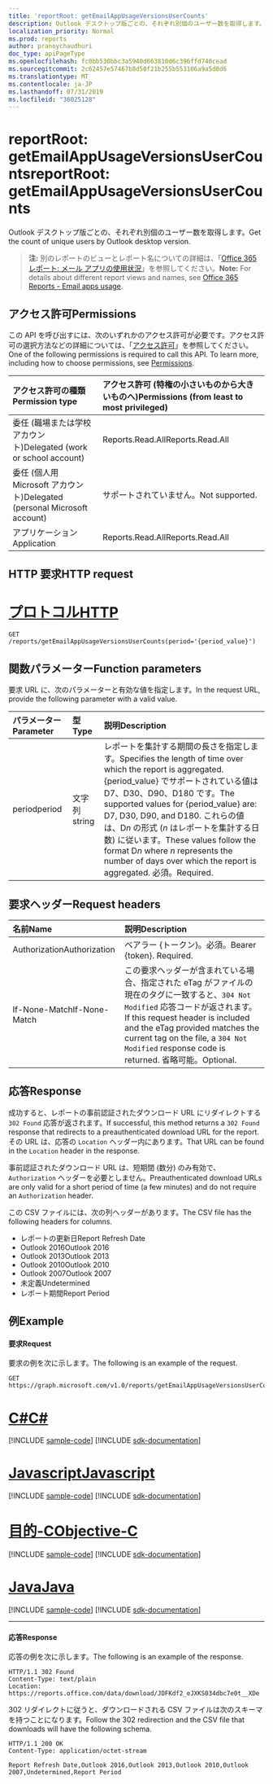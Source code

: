 ```yaml
---
title: 'reportRoot: getEmailAppUsageVersionsUserCounts'
description: Outlook デスクトップ版ごとの、それぞれ別個のユーザー数を取得します。
localization_priority: Normal
ms.prod: reports
author: pranoychaudhuri
doc_type: apiPageType
ms.openlocfilehash: fc0bb530bbc3a5940d663810d6c396ffd740cead
ms.sourcegitcommit: 2c62457e57467b8d50f21b255b553106a9a5d8d6
ms.translationtype: MT
ms.contentlocale: ja-JP
ms.lasthandoff: 07/31/2019
ms.locfileid: "36025128"
---
```

# <a name="reportroot-getemailappusageversionsusercounts"></a><span data-ttu-id="d6d62-103">reportRoot: getEmailAppUsageVersionsUserCounts</span><span class="sxs-lookup"><span data-stu-id="d6d62-103">reportRoot: getEmailAppUsageVersionsUserCounts</span></span>

<span data-ttu-id="d6d62-104">Outlook デスクトップ版ごとの、それぞれ別個のユーザー数を取得します。</span><span class="sxs-lookup"><span data-stu-id="d6d62-104">Get the count of unique users by Outlook desktop version.</span></span>

> <span data-ttu-id="d6d62-105">**注:** 別のレポートのビューとレポート名についての詳細は、「[Office 365 レポート: メール アプリの使用状況](https://support.office.com/client/Email-apps-usage-c2ce12a2-934f-4dd4-ba65-49b02be4703d)」を参照してください。</span><span class="sxs-lookup"><span data-stu-id="d6d62-105">**Note:** For details about different report views and names, see [Office 365 Reports - Email apps usage](https://support.office.com/client/Email-apps-usage-c2ce12a2-934f-4dd4-ba65-49b02be4703d).</span></span>

## <a name="permissions"></a><span data-ttu-id="d6d62-106">アクセス許可</span><span class="sxs-lookup"><span data-stu-id="d6d62-106">Permissions</span></span>

<span data-ttu-id="d6d62-p101">この API を呼び出すには、次のいずれかのアクセス許可が必要です。アクセス許可の選択方法などの詳細については、「[アクセス許可](/graph/permissions-reference)」を参照してください。</span><span class="sxs-lookup"><span data-stu-id="d6d62-p101">One of the following permissions is required to call this API. To learn more, including how to choose permissions, see [Permissions](/graph/permissions-reference).</span></span>

| <span data-ttu-id="d6d62-109">アクセス許可の種類</span><span class="sxs-lookup"><span data-stu-id="d6d62-109">Permission type</span></span>                        | <span data-ttu-id="d6d62-110">アクセス許可 (特権の小さいものから大きいものへ)</span><span class="sxs-lookup"><span data-stu-id="d6d62-110">Permissions (from least to most privileged)</span></span> |
| :------------------------------------- | :--------------------------------------- |
| <span data-ttu-id="d6d62-111">委任 (職場または学校アカウント)</span><span class="sxs-lookup"><span data-stu-id="d6d62-111">Delegated (work or school account)</span></span>     | <span data-ttu-id="d6d62-112">Reports.Read.All</span><span class="sxs-lookup"><span data-stu-id="d6d62-112">Reports.Read.All</span></span>                         |
| <span data-ttu-id="d6d62-113">委任 (個人用 Microsoft アカウント)</span><span class="sxs-lookup"><span data-stu-id="d6d62-113">Delegated (personal Microsoft account)</span></span> | <span data-ttu-id="d6d62-114">サポートされていません。</span><span class="sxs-lookup"><span data-stu-id="d6d62-114">Not supported.</span></span>                           |
| <span data-ttu-id="d6d62-115">アプリケーション</span><span class="sxs-lookup"><span data-stu-id="d6d62-115">Application</span></span>                            | <span data-ttu-id="d6d62-116">Reports.Read.All</span><span class="sxs-lookup"><span data-stu-id="d6d62-116">Reports.Read.All</span></span>                         |

## <a name="http-request"></a><span data-ttu-id="d6d62-117">HTTP 要求</span><span class="sxs-lookup"><span data-stu-id="d6d62-117">HTTP request</span></span>


# <a name="httptabhttp"></a>[<span data-ttu-id="d6d62-118">プロトコル</span><span class="sxs-lookup"><span data-stu-id="d6d62-118">HTTP</span></span>](#tab/http)
<!-- { "blockType": "ignored" } --> 

```http
GET /reports/getEmailAppUsageVersionsUserCounts(period='{period_value}')
```

## <a name="function-parameters"></a><span data-ttu-id="d6d62-119">関数パラメーター</span><span class="sxs-lookup"><span data-stu-id="d6d62-119">Function parameters</span></span>

<span data-ttu-id="d6d62-120">要求 URL に、次のパラメーターと有効な値を指定します。</span><span class="sxs-lookup"><span data-stu-id="d6d62-120">In the request URL, provide the following parameter with a valid value.</span></span>

| <span data-ttu-id="d6d62-121">パラメーター</span><span class="sxs-lookup"><span data-stu-id="d6d62-121">Parameter</span></span> | <span data-ttu-id="d6d62-122">型</span><span class="sxs-lookup"><span data-stu-id="d6d62-122">Type</span></span>   | <span data-ttu-id="d6d62-123">説明</span><span class="sxs-lookup"><span data-stu-id="d6d62-123">Description</span></span>                              |
| :-------- | :----- | :--------------------------------------- |
| <span data-ttu-id="d6d62-124">period</span><span class="sxs-lookup"><span data-stu-id="d6d62-124">period</span></span>    | <span data-ttu-id="d6d62-125">文字列</span><span class="sxs-lookup"><span data-stu-id="d6d62-125">string</span></span> | <span data-ttu-id="d6d62-126">レポートを集計する期間の長さを指定します。</span><span class="sxs-lookup"><span data-stu-id="d6d62-126">Specifies the length of time over which the report is aggregated.</span></span> <span data-ttu-id="d6d62-127">{period_value} でサポートされている値は D7、D30、D90、D180 です。</span><span class="sxs-lookup"><span data-stu-id="d6d62-127">The supported values for {period_value} are: D7, D30, D90, and D180.</span></span> <span data-ttu-id="d6d62-128">これらの値は、D*n* の形式 (*n* はレポートを集計する日数) に従います。</span><span class="sxs-lookup"><span data-stu-id="d6d62-128">These values follow the format D*n* where *n* represents the number of days over which the report is aggregated.</span></span> <span data-ttu-id="d6d62-129">必須。</span><span class="sxs-lookup"><span data-stu-id="d6d62-129">Required.</span></span> |

## <a name="request-headers"></a><span data-ttu-id="d6d62-130">要求ヘッダー</span><span class="sxs-lookup"><span data-stu-id="d6d62-130">Request headers</span></span>

| <span data-ttu-id="d6d62-131">名前</span><span class="sxs-lookup"><span data-stu-id="d6d62-131">Name</span></span>          | <span data-ttu-id="d6d62-132">説明</span><span class="sxs-lookup"><span data-stu-id="d6d62-132">Description</span></span>                              |
| :------------ | :--------------------------------------- |
| <span data-ttu-id="d6d62-133">Authorization</span><span class="sxs-lookup"><span data-stu-id="d6d62-133">Authorization</span></span> | <span data-ttu-id="d6d62-p103">ベアラー {トークン}。必須。</span><span class="sxs-lookup"><span data-stu-id="d6d62-p103">Bearer {token}. Required.</span></span>                |
| <span data-ttu-id="d6d62-136">If-None-Match</span><span class="sxs-lookup"><span data-stu-id="d6d62-136">If-None-Match</span></span> | <span data-ttu-id="d6d62-137">この要求ヘッダーが含まれている場合、指定された eTag がファイルの現在のタグに一致すると、`304 Not Modified` 応答コードが返されます。</span><span class="sxs-lookup"><span data-stu-id="d6d62-137">If this request header is included and the eTag provided matches the current tag on the file, a `304 Not Modified` response code is returned.</span></span> <span data-ttu-id="d6d62-138">省略可能。</span><span class="sxs-lookup"><span data-stu-id="d6d62-138">Optional.</span></span> |

## <a name="response"></a><span data-ttu-id="d6d62-139">応答</span><span class="sxs-lookup"><span data-stu-id="d6d62-139">Response</span></span>

<span data-ttu-id="d6d62-140">成功すると、レポートの事前認証されたダウンロード URL にリダイレクトする `302 Found` 応答が返されます。</span><span class="sxs-lookup"><span data-stu-id="d6d62-140">If successful, this method returns a `302 Found` response that redirects to a preauthenticated download URL for the report.</span></span> <span data-ttu-id="d6d62-141">その URL は、応答の `Location` ヘッダー内にあります。</span><span class="sxs-lookup"><span data-stu-id="d6d62-141">That URL can be found in the `Location` header in the response.</span></span>

<span data-ttu-id="d6d62-142">事前認証されたダウンロード URL は、短期間 (数分) のみ有効で、`Authorization` ヘッダーを必要としません。</span><span class="sxs-lookup"><span data-stu-id="d6d62-142">Preauthenticated download URLs are only valid for a short period of time (a few minutes) and do not require an `Authorization` header.</span></span>

<span data-ttu-id="d6d62-143">この CSV ファイルには、次の列ヘッダーがあります。</span><span class="sxs-lookup"><span data-stu-id="d6d62-143">The CSV file has the following headers for columns.</span></span>

- <span data-ttu-id="d6d62-144">レポートの更新日</span><span class="sxs-lookup"><span data-stu-id="d6d62-144">Report Refresh Date</span></span>
- <span data-ttu-id="d6d62-145">Outlook 2016</span><span class="sxs-lookup"><span data-stu-id="d6d62-145">Outlook 2016</span></span>
- <span data-ttu-id="d6d62-146">Outlook 2013</span><span class="sxs-lookup"><span data-stu-id="d6d62-146">Outlook 2013</span></span>
- <span data-ttu-id="d6d62-147">Outlook 2010</span><span class="sxs-lookup"><span data-stu-id="d6d62-147">Outlook 2010</span></span>
- <span data-ttu-id="d6d62-148">Outlook 2007</span><span class="sxs-lookup"><span data-stu-id="d6d62-148">Outlook 2007</span></span>
- <span data-ttu-id="d6d62-149">未定義</span><span class="sxs-lookup"><span data-stu-id="d6d62-149">Undetermined</span></span>
- <span data-ttu-id="d6d62-150">レポート期間</span><span class="sxs-lookup"><span data-stu-id="d6d62-150">Report Period</span></span>

## <a name="example"></a><span data-ttu-id="d6d62-151">例</span><span class="sxs-lookup"><span data-stu-id="d6d62-151">Example</span></span>

#### <a name="request"></a><span data-ttu-id="d6d62-152">要求</span><span class="sxs-lookup"><span data-stu-id="d6d62-152">Request</span></span>

<span data-ttu-id="d6d62-153">要求の例を次に示します。</span><span class="sxs-lookup"><span data-stu-id="d6d62-153">The following is an example of the request.</span></span>

<!--{
  "blockType": "request",
  "isComposable": true,
  "name": "reportroot_getemailappusageversionsusercounts"
}-->

```http
GET https://graph.microsoft.com/v1.0/reports/getEmailAppUsageVersionsUserCounts(period='D7')
```
# <a name="ctabcsharp"></a>[<span data-ttu-id="d6d62-154">C#</span><span class="sxs-lookup"><span data-stu-id="d6d62-154">C#</span></span>](#tab/csharp)
[!INCLUDE [sample-code](../includes/snippets/csharp/reportroot-getemailappusageversionsusercounts-csharp-snippets.md)]
[!INCLUDE [sdk-documentation](../includes/snippets/snippets-sdk-documentation-link.md)]

# <a name="javascripttabjavascript"></a>[<span data-ttu-id="d6d62-155">Javascript</span><span class="sxs-lookup"><span data-stu-id="d6d62-155">Javascript</span></span>](#tab/javascript)
[!INCLUDE [sample-code](../includes/snippets/javascript/reportroot-getemailappusageversionsusercounts-javascript-snippets.md)]
[!INCLUDE [sdk-documentation](../includes/snippets/snippets-sdk-documentation-link.md)]

# <a name="objective-ctabobjc"></a>[<span data-ttu-id="d6d62-156">目的-C</span><span class="sxs-lookup"><span data-stu-id="d6d62-156">Objective-C</span></span>](#tab/objc)
[!INCLUDE [sample-code](../includes/snippets/objc/reportroot-getemailappusageversionsusercounts-objc-snippets.md)]
[!INCLUDE [sdk-documentation](../includes/snippets/snippets-sdk-documentation-link.md)]

# <a name="javatabjava"></a>[<span data-ttu-id="d6d62-157">Java</span><span class="sxs-lookup"><span data-stu-id="d6d62-157">Java</span></span>](#tab/java)
[!INCLUDE [sample-code](../includes/snippets/java/reportroot-getemailappusageversionsusercounts-java-snippets.md)]
[!INCLUDE [sdk-documentation](../includes/snippets/snippets-sdk-documentation-link.md)]

---


#### <a name="response"></a><span data-ttu-id="d6d62-158">応答</span><span class="sxs-lookup"><span data-stu-id="d6d62-158">Response</span></span>

<span data-ttu-id="d6d62-159">応答の例を次に示します。</span><span class="sxs-lookup"><span data-stu-id="d6d62-159">The following is an example of the response.</span></span>

<!-- {
  "blockType": "response",
  "truncated": true,
  "@odata.type": "microsoft.graph.report"
} -->

```http
HTTP/1.1 302 Found
Content-Type: text/plain
Location: https://reports.office.com/data/download/JDFKdf2_eJXKS034dbc7e0t__XDe
```

<span data-ttu-id="d6d62-160">302 リダイレクトに従うと、ダウンロードされる CSV ファイルは次のスキーマを持つことになります。</span><span class="sxs-lookup"><span data-stu-id="d6d62-160">Follow the 302 redirection and the CSV file that downloads will have the following schema.</span></span>

<!-- { "blockType": "ignored" } --> 

```http
HTTP/1.1 200 OK
Content-Type: application/octet-stream

Report Refresh Date,Outlook 2016,Outlook 2013,Outlook 2010,Outlook 2007,Undetermined,Report Period
```
<!-- uuid: 8fcb5dbc-d5aa-4681-8e31-b001d5168d79 
2015-10-25 14:57:30 UTC -->
<!-- {
  "type": "#page.annotation",
  "description": "Example",
  "keywords": "",
  "section": "documentation",
  "tocPath": "",
  "suppressions": [
  ]
}-->
